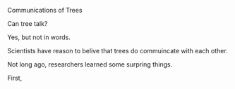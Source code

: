 Communications of Trees

Can tree talk? 

Yes, but not in words. 

Scientists have reason to belive that trees do commuincate with each other.

Not long ago, researchers learned some surpring things.

First,
